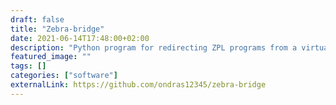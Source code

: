 ```yaml
---
draft: false
title: "Zebra-bridge"
date: 2021-06-14T17:48:00+02:00
description: "Python program for redirecting ZPL programs from a virtual COM port to a networked Zebra thermal printer"
featured_image: ""
tags: []
categories: ["software"]
externalLink: https://github.com/ondras12345/zebra-bridge
---
```


